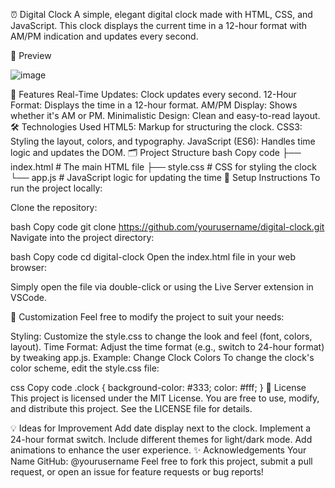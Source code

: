 ⏰ Digital Clock
A simple, elegant digital clock made with HTML, CSS, and JavaScript. This clock displays the current time in a 12-hour format with AM/PM indication and updates every second.

📸 Preview

![image](https://github.com/user-attachments/assets/85e28982-7021-4b07-b208-3e90a134f613)


🚀 Features
Real-Time Updates: Clock updates every second.
12-Hour Format: Displays the time in a 12-hour format.
AM/PM Display: Shows whether it's AM or PM.
Minimalistic Design: Clean and easy-to-read layout.
🛠️ Technologies Used
HTML5: Markup for structuring the clock.
CSS3: Styling the layout, colors, and typography.
JavaScript (ES6): Handles time logic and updates the DOM.
🗂️ Project Structure
bash
Copy code
├── index.html   # The main HTML file
├── style.css    # CSS for styling the clock
└── app.js       # JavaScript logic for updating the time
🔧 Setup Instructions
To run the project locally:

Clone the repository:

bash
Copy code
git clone https://github.com/yourusername/digital-clock.git
Navigate into the project directory:

bash
Copy code
cd digital-clock
Open the index.html file in your web browser:

Simply open the file via double-click or using the Live Server extension in VSCode.

🎨 Customization
Feel free to modify the project to suit your needs:

Styling: Customize the style.css to change the look and feel (font, colors, layout).
Time Format: Adjust the time format (e.g., switch to 24-hour format) by tweaking app.js.
Example: Change Clock Colors
To change the clock's color scheme, edit the style.css file:

css
Copy code
.clock {
    background-color: #333;
    color: #fff;
}
📝 License
This project is licensed under the MIT License. You are free to use, modify, and distribute this project. See the LICENSE file for details.

💡 Ideas for Improvement
Add date display next to the clock.
Implement a 24-hour format switch.
Include different themes for light/dark mode.
Add animations to enhance the user experience.
✨ Acknowledgements
Your Name
GitHub: @yourusername
Feel free to fork this project, submit a pull request, or open an issue for feature requests or bug reports!
